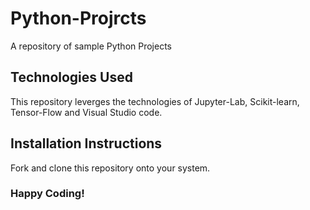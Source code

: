 # Python-Projrcts
A repository of sample Python Projects

## Technologies Used
This repository leverges the technologies of Jupyter-Lab, Scikit-learn, Tensor-Flow and Visual Studio code.

## Installation Instructions
Fork and clone this repository onto your system.

### Happy Coding!
